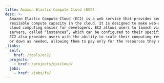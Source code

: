 ```yaml
---
title: Amazon Elastic Compute Cloud (EC2)
desc: >-
  Amazon Elastic Compute Cloud (EC2) is a web service that provides secure,
  resizable compute capacity in the cloud. It is designed to make web-scale
  cloud computing easier for developers. EC2 allows users to launch virtual
  servers, called “instances”, which can be configured to their specific needs.
  EC2 also provides users with the ability to scale their computing resources up
  or down as needed, allowing them to pay only for the resources they use.
_links:
  self:
    href: /tools/ec2/
  projects:
    - href: /projects/epicloud/
  jobs:
    - href: /jobs/fe/
---
```

